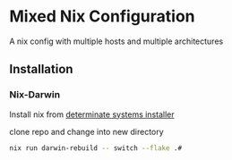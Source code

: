 # Mixed Nix Configuration

A nix config with multiple hosts and multiple architectures

## Installation

### Nix-Darwin

Install nix from [determinate systems installer](https://github.com/DeterminateSystems/nix-installer)

clone repo and change into new directory

```sh
nix run darwin-rebuild -- switch --flake .#
```

